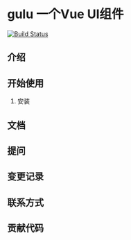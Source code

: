 # gulu 一个Vue UI组件
[![Build Status](https://travis-ci.org/Liqiaomiao/gulu.svg?branch=master)](https://travis-ci.org/Liqiaomiao/gulu)
## 介绍

## 开始使用
1. 安装

## 文档

## 提问

## 变更记录

## 联系方式

## 贡献代码



